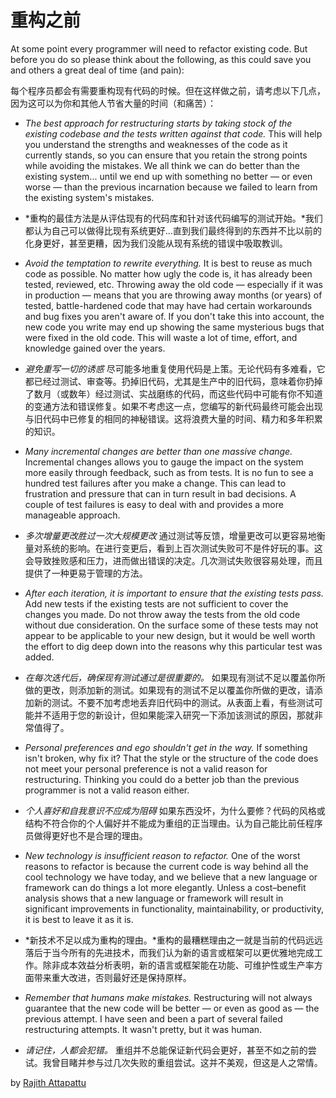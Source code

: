 # 重构之前

At some point every programmer will need to refactor existing code. But before you do so please think about the following, as this could save you and others a great deal of time (and pain):

每个程序员都会有需要重构现有代码的时候。但在这样做之前，请考虑以下几点，因为这可以为你和其他人节省大量的时间（和痛苦）：

- _The best approach for restructuring starts by taking stock of the existing codebase and the tests written against that code._ This will help you understand the strengths and weaknesses of the code as it currently stands, so you can ensure that you retain the strong points while avoiding the mistakes. We all think we can do better than the existing system... until we end up with something no better — or even worse — than the previous incarnation because we failed to learn from the existing system's mistakes.

- *重构的最佳方法是从评估现有的代码库和针对该代码编写的测试开始。*我们都认为自己可以做得比现有系统更好...直到我们最终得到的东西并不比以前的化身更好，甚至更糟，因为我们没能从现有系统的错误中吸取教训。

- _Avoid the temptation to rewrite everything._ It is best to reuse as much code as possible. No matter how ugly the code is, it has already been tested, reviewed, etc. Throwing away the old code — especially if it was in production — means that you are throwing away months (or years) of tested, battle-hardened code that may have had certain workarounds and bug fixes you aren't aware of. If you don't take this into account, the new code you write may end up showing the same mysterious bugs that were fixed in the old code. This will waste a lot of time, effort, and knowledge gained over the years.

- _避免重写一切的诱惑_ 尽可能多地重复使用代码是上策。无论代码有多难看，它都已经过测试、审查等。扔掉旧代码，尤其是生产中的旧代码，意味着你扔掉了数月（或数年）经过测试、实战磨练的代码，而这些代码中可能有你不知道的变通方法和错误修复。如果不考虑这一点，您编写的新代码最终可能会出现与旧代码中已修复的相同的神秘错误。这将浪费大量的时间、精力和多年积累的知识。

- _Many incremental changes are better than one massive change._ Incremental changes allows you to gauge the impact on the system more easily through feedback, such as from tests. It is no fun to see a hundred test failures after you make a change. This can lead to frustration and pressure that can in turn result in bad decisions. A couple of test failures is easy to deal with and provides a more manageable approach.

- _多次增量更改胜过一次大规模更改_ 通过测试等反馈，增量更改可以更容易地衡量对系统的影响。在进行变更后，看到上百次测试失败可不是件好玩的事。这会导致挫败感和压力，进而做出错误的决定。几次测试失败很容易处理，而且提供了一种更易于管理的方法。

- _After each iteration, it is important to ensure that the existing tests pass._ Add new tests if the existing tests are not sufficient to cover the changes you made. Do not throw away the tests from the old code without due consideration. On the surface some of these tests may not appear to be applicable to your new design, but it would be well worth the effort to dig deep down into the reasons why this particular test was added.

- _在每次迭代后，确保现有测试通过是很重要的。_ 如果现有测试不足以覆盖你所做的更改，则添加新的测试。如果现有的测试不足以覆盖你所做的更改，请添加新的测试。不要不加考虑地丢弃旧代码中的测试。从表面上看，有些测试可能并不适用于您的新设计，但如果能深入研究一下添加该测试的原因，那就非常值得了。

- _Personal preferences and ego shouldn't get in the way._ If something isn't broken, why fix it? That the style or the structure of the code does not meet your personal preference is not a valid reason for restructuring. Thinking you could do a better job than the previous programmer is not a valid reason either.

- _个人喜好和自我意识不应成为阻碍_ 如果东西没坏，为什么要修？代码的风格或结构不符合你的个人偏好并不能成为重组的正当理由。认为自己能比前任程序员做得更好也不是合理的理由。

- _New technology is insufficient reason to refactor._ One of the worst reasons to refactor is because the current code is way behind all the cool technology we have today, and we believe that a new language or framework can do things a lot more elegantly. Unless a cost–benefit analysis shows that a new language or framework will result in significant improvements in functionality, maintainability, or productivity, it is best to leave it as it is.

- *新技术不足以成为重构的理由。*重构的最糟糕理由之一就是当前的代码远远落后于当今所有的先进技术，而我们认为新的语言或框架可以更优雅地完成工作。除非成本效益分析表明，新的语言或框架能在功能、可维护性或生产率方面带来重大改进，否则最好还是保持原样。

- _Remember that humans make mistakes._ Restructuring will not always guarantee that the new code will be better — or even as good as — the previous attempt. I have seen and been a part of several failed restructuring attempts. It wasn't pretty, but it was human.

- _请记住，人都会犯错。_ 重组并不总能保证新代码会更好，甚至不如之前的尝试。我曾目睹并参与过几次失败的重组尝试。这并不美观，但这是人之常情。

by [Rajith Attapattu](http://programmer.97things.oreilly.com/wiki/index.php/Rajith_Attapattu)
